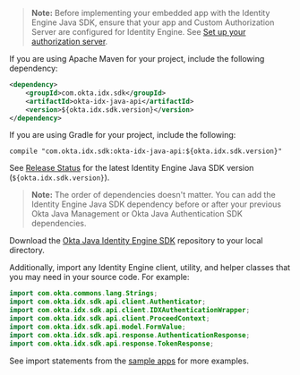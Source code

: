 > **Note:** Before implementing your embedded app with the Identity Engine Java SDK, ensure that your app and Custom Authorization Server are configured for Identity Engine. See [Set up your authorization server](/docs/guides/implement-grant-type/interactioncode/main/#set-up-your-authorization-server).

If you are using Apache Maven for your project, include the following dependency:

```xml
<dependency>
    <groupId>com.okta.idx.sdk</groupId>
    <artifactId>okta-idx-java-api</artifactId>
    <version>${okta.idx.sdk.version}</version>
</dependency>
```

If you are using Gradle for your project, include the following:

```shell
compile "com.okta.idx.sdk:okta-idx-java-api:${okta.idx.sdk.version}"
```

See [Release Status](https://github.com/okta/okta-idx-java#release-status) for the latest Identity Engine Java SDK version (`${okta.idx.sdk.version}`).

> **Note:** The order of dependencies doesn't matter. You can add the Identity Engine Java SDK dependency before or after your previous Okta Java Management or Okta Java Authentication SDK dependencies.

Download the [Okta Java Identity Engine SDK](https://github.com/okta/okta-idx-java) repository to your local directory.

Additionally, import any Identity Engine client, utility, and helper classes that you may need in your source code. For example:

```java
import com.okta.commons.lang.Strings;
import com.okta.idx.sdk.api.client.Authenticator;
import com.okta.idx.sdk.api.client.IDXAuthenticationWrapper;
import com.okta.idx.sdk.api.client.ProceedContext;
import com.okta.idx.sdk.api.model.FormValue;
import com.okta.idx.sdk.api.response.AuthenticationResponse;
import com.okta.idx.sdk.api.response.TokenResponse;
```

See import statements from the [sample apps](https://github.com/okta/okta-idx-java/tree/master/samples) for more examples.
